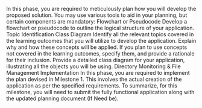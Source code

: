 In this phase, you are required to meticulously plan how you will develop the proposed 
solution. You may use various tools to aid in your planning, but certain components are 
mandatory: 
Flowchart or Pseudocode 
Develop a flowchart or pseudocode to outline the logical structure of your application. 
Topic Identification 
Class Diagram 
Identify all the relevant topics covered in the learning outcomes that you will utilize to develop 
the application. Explain why and how these concepts will be applied. If you plan to use 
concepts not covered in the learning outcomes, specify them, and provide a rationale for their 
inclusion. 
Provide a detailed class diagram for your application, illustrating all the objects you will be 
using. 
Directory Monitoring & File Management Implementation 
In this phase, you are required to implement the plan devised in Milestone 1. This involves the 
actual creation of the application as per the specified requirements. 
To summarize, for this milestone, you will need to submit the fully functional application along 
with the updated planning document (If Need be).
